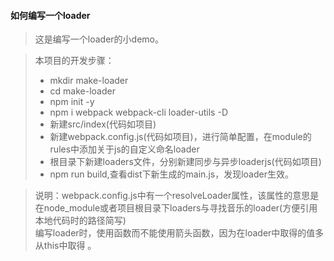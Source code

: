 #### 如何编写一个loader
> 这是编写一个loader的小demo。

> 本项目的开发步骤：  
> + mkdir make-loader 
> + cd  make-loader   
> + npm init -y 
> + npm i webpack webpack-cli  loader-utils -D  
> + 新建src/index(代码如项目)   
> + 新建webpack.config.js(代码如项目)，进行简单配置，在module的rules中添加关于js的自定义命名loader    
> + 根目录下新建loaders文件，分别新建同步与异步loaderjs(代码如项目)   
> + npm run build,查看dist下新生成的main.js，发现loader生效。

> 说明：webpack.config.js中有一个resolveLoader属性，该属性的意思是在node_module或者项目根目录下loaders与寻找音乐的loader(方便引用本地代码时的路径简写)  
> 编写loader时，使用函数而不能使用箭头函数，因为在loader中取得的值多从this中取得 。 